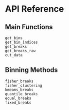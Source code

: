 # API Reference

## Main Functions

```@docs
get_bins
get_bin_indices
get_breaks
get_breaks_raw
cut_data
```

## Binning Methods

```@docs
fisher_breaks
fisher_clustering
kmeans_breaks
quantile_breaks
equal_breaks
fixed_breaks
``` 